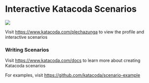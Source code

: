 # Interactive Katacoda Scenarios

[![](http://shields.katacoda.com/katacoda/plechazunga/count.svg)](https://www.katacoda.com/plechazunga "Get your profile on Katacoda.com")

Visit https://www.katacoda.com/plechazunga to view the profile and interactive scenarios

### Writing Scenarios
Visit https://www.katacoda.com/docs to learn more about creating Katacoda scenarios

For examples, visit https://github.com/katacoda/scenario-example
